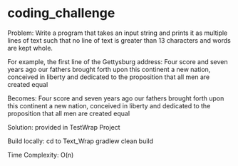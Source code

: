 # coding_challenge

Problem:
Write a program that takes an input string and prints it as multiple lines of text such that no line of text is greater than 13 characters and words are kept whole.

For example, the first line of the Gettysburg address:
Four score and seven years ago our fathers brought forth upon this continent a new nation, conceived in liberty and dedicated to the proposition that all men are created equal

Becomes:
Four score
and seven
years ago
our fathers
brought
forth upon
this
continent a
new nation,
conceived in
liberty and
dedicated to
the
proposition
that all men
are created
equal

Solution: provided in TestWrap Project

Build locally: 
  cd to Text_Wrap
  gradlew clean build
  
Time Complexity: O(n)
